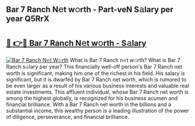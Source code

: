 ## Bar 7 Ranch N𝚎t w𝚘rth - Part-veN S𝚊lary per year Q5RrX

# <h2><a href="http://gc1nve.nevu.top/?p=Bar+7+Ranch">🔗 👉🔴 Bar 7 Ranch N𝚎t w𝚘rth - S𝚊lary</a></h2>

[![Bar 7 Ranch N𝚎t W𝚘rth](https://i.imgur.com/Oavwk0R.jpeg)](http://gc1nve.nevu.top/?p=Bar+7+Ranch)
What is Bar 7 Ranch n𝚎t w𝚘rth? What is Bar 7 Ranch s𝚊lary per year?
This financially well-off person's Bar 7 Ranch net worth is significant, making him one of the richest in his field. His salary is significant, but it is dwarfed by Bar 7 Ranch net worth, which is rumored to be even larger as a result of his various business interests and valuable real estate investments. This affluent individual, whose Bar 7 Ranch net worth is among the highest globally, is recognized for his business acumen and financial brilliance. With a Bar 7 Ranch net worth in the billions and a substantial income, this wealthy person is a leading illustration of the power of diligence, perseverance, and financial brilliance.
